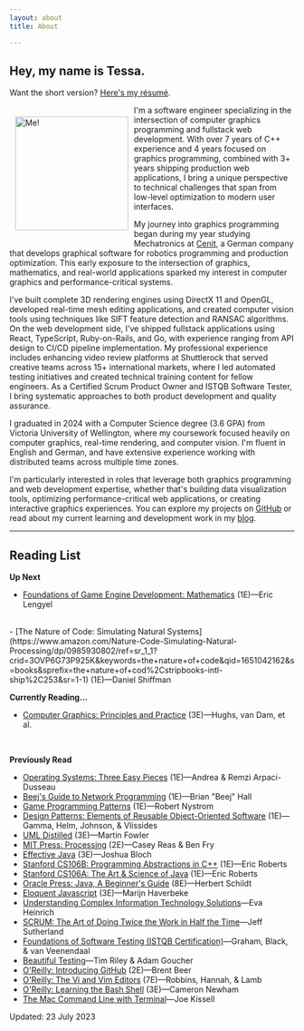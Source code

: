 ```yaml
---
layout: about
title: About

---
```

## Hey, my name is Tessa.

Want the short version? [Here's my résumé](/resume.pdf).

<img alt="Me!" src="/images/profile-photo.png" width="200" style="float:left;vertical-align:middle;margin:20px 10px"/>
I'm a software engineer specializing in the intersection of computer graphics programming and fullstack web development. With over 7 years of C++ experience and 4 years focused on graphics programming, combined with 3+ years shipping production web applications, I bring a unique perspective to technical challenges that span from low-level optimization to modern user interfaces.

My journey into graphics programming began during my year studying Mechatronics at [Cenit](https://cenit.com), a German company that develops graphical software for robotics programming and production optimization. This early exposure to the intersection of graphics, mathematics, and real-world applications sparked my interest in computer graphics and performance-critical systems.

I've built complete 3D rendering engines using DirectX 11 and OpenGL, developed real-time mesh editing applications, and created computer vision tools using techniques like SIFT feature detection and RANSAC algorithms. On the web development side, I've shipped fullstack applications using React, TypeScript, Ruby-on-Rails, and Go, with experience ranging from API design to CI/CD pipeline implementation.
My professional experience includes enhancing video review platforms at Shuttlerock that served creative teams across 15+ international markets, where I led automated testing initiatives and created technical training content for fellow engineers. As a Certified Scrum Product Owner and ISTQB Software Tester, I bring systematic approaches to both product development and quality assurance.

I graduated in 2024 with a Computer Science degree (3.6 GPA) from Victoria University of Wellington, where my coursework focused heavily on computer graphics, real-time rendering, and computer vision. I'm fluent in English and German, and have extensive experience working with distributed teams across multiple time zones.

I'm particularly interested in roles that leverage both graphics programming and web development expertise, whether that's building data visualization tools, optimizing performance-critical web applications, or creating interactive graphics experiences. You can explore my projects on [GitHub](https://github.com/tessapower) or read about my current learning and development work in my [blog](/blog).

---

## Reading List

**Up Next**
- [Foundations of Game Engine Development: Mathematics](https://www.amazon.com/Foundations-Game-Engine-Development-Mathematics-dp-B09M5B6NML/dp/B09M5B6NML/ref=mt_other?_encoding=UTF8&me=&qid=1651041997) (1E)—Eric Lengyel
<br>
- [The Nature of Code: Simulating Natural Systems](https://www.amazon.com/Nature-Code-Simulating-Natural-Processing/dp/0985930802/ref=sr_1_1?crid=3OVP6G73P925K&keywords=the+nature+of+code&qid=1651042162&s=books&sprefix=the+nature+of+cod%2Cstripbooks-intl-ship%2C253&sr=1-1) (1E)—Daniel Shiffman

**Currently Reading...**
- [Computer Graphics: Principles and Practice](https://www.amazon.com/Computer-Graphics-Principles-Practice-3rd/dp/0321399528/ref=sr_1_2?keywords=Computer+Graphics&qid=1690144655&sr=8-2&ufe=app_do%3Aamzn1.fos.006c50ae-5d4c-4777-9bc0-4513d670b6bc) (3E)—Hughs, van Dam, et al.
<br>

**Previously Read**
- [Operating Systems: Three Easy Pieces](https://www.amazon.com/Operating-Systems-Three-Easy-Pieces/dp/198508659X) (1E)—Andrea & Remzi Arpaci-Dusseau
- [Beej's Guide to Network Programming](https://beej.us/guide/bgnet/) (1E)—Brian "Beej" Hall
- [Game Programming Patterns](https://www.amazon.com/Game-Programming-Patterns-Robert-Nystrom/dp/0990582906/ref=sr_1_1?crid=OK2MUY2G5LY8&keywords=Game+Design+Patterns&qid=1651042024&s=books&sprefix=game+design+patter%2Cstripbooks-intl-ship%2C248&sr=1-1) (1E)—Robert Nystrom
- [Design Patterns: Elements of Reusable Object-Oriented Software](https://www.amazon.com/Design-Patterns-Object-Oriented-Addison-Wesley-Professional-ebook/dp/B000SEIBB8) (1E)—Gamma, Helm, Johnson, & Vlissides
- [UML Distilled](https://www.amazon.com/UML-Distilled-Standard-Modeling-Language/dp/0321193687/ref=sr_1_1?crid=14Q8PM408XFWU&keywords=UML+distilled&qid=1651042227&s=books&sprefix=uml+distille%2Cstripbooks-intl-ship%2C246&sr=1-1) (3E)—Martin Fowler
- [MIT Press: Processing](https://www.amazon.com/Processing-Programming-Handbook-Designers-Artists/dp/026202828X) (2E)—Casey Reas & Ben Fry
- [Effective Java](https://www.amazon.com/Effective-Java-Joshua-Bloch/dp/0134685997/ref=sr_1_1?crid=3HYJJ4SYO1WFF&keywords=effective+java&qid=1690144869&sprefix=effective+jav%2Caps%2C188&sr=8-1) (3E)—Joshua Bloch
- [Stanford CS106B: Programming Abstractions in C++](https://www.amazon.com/Effective-Java-Joshua-Bloch/dp/0134685997/ref=sr_1_1?crid=15QQS3DZX0NL8&keywords=effective+java&qid=1651042246&s=books&sprefix=effective+ja%2Cstripbooks-intl-ship%2C254&sr=1-1) (1E)—Eric Roberts
- [Stanford CS106A: The Art & Science of Java](https://www.amazon.com/Art-Science-Java-Pearson-International-dp-1292026030/dp/1292026030/ref=mt_other?_encoding=UTF8&me=&qid=1651042260) (1E)—Eric Roberts
- [Oracle Press: Java, A Beginner's Guide](https://www.amazon.com/Java-Beginners-Eighth-Herbert-Schildt-ebook/dp/B07J2ZZ29H/ref=sr_1_2?crid=CDSA6SP4H1SC&keywords=java+a+beginners+guide&qid=1651042287&s=books&sprefix=java+a+beginners+gui%2Cstripbooks-intl-ship%2C248&sr=1-2) (8E)—Herbert Schildt
- [Eloquent Javascript](https://amzn.to/2LMjeuY) (3E)—Marijn Haverbeke
- [Understanding Complex Information Technology Solutions](https://amzn.to/35TBb1s)—Eva Heinrich
- [SCRUM: The Art of Doing Twice the Work in Half the Time](https://amzn.to/3oZDSGn)—Jeff Sutherland
- [Foundations of Software Testing (ISTQB Certification)](https://amzn.to/3iw9MrI)—Graham, Black, & van Veenendaal
- [Beautiful Testing](https://amzn.to/3oZgNDP)—Tim Riley & Adam Goucher
- [O'Reilly: Introducing GitHub](https://amzn.to/2M6sYA9) (2E)—Brent Beer
- [O'Reilly: The Vi and Vim Editors](https://amzn.to/3nUVqC1/) (7E)—Robbins, Hannah, & Lamb
- [O'Reilly: Learning the Bash Shell](https://amzn.to/3o0S1BG) (3E)—Cameron Newham
- [The Mac Command Line with Terminal](https://amzn.to/3iuY40w)—Joe Kissell


Updated: 23 July 2023
